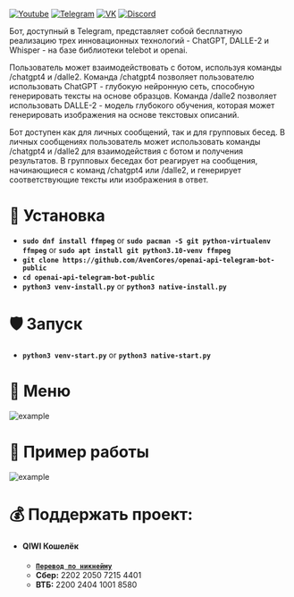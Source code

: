 [![Youtube](https://user-images.githubusercontent.com/64781822/185656066-cdb875f1-ade6-4499-ae50-79a4f61fdc3e.png)](https://www.youtube.com/@hzfmain/) [![Telegram](https://user-images.githubusercontent.com/64781822/185657127-657c530b-3849-4931-ab91-63d6f0508330.png)](https://t.me/hzfnews) [![VK](https://user-images.githubusercontent.com/64781822/185657778-21a240e2-da1f-4b72-b37e-447c9adebfcb.png)](https://vk.com/hzforum1) [![Discord](https://user-images.githubusercontent.com/64781822/185659753-b997c6db-c91a-42c0-8876-6826d46568ba.png)](https://discord.com/invite/7bneGfUS5h)

Бот, доступный в Telegram, представляет собой бесплатную реализацию трех инновационных технологий - ChatGPT, DALLE-2 и Whisper - на базе библиотеки telebot и openai.

Пользователь может взаимодействовать с ботом, используя команды /chatgpt4 и /dalle2. Команда /chatgpt4 позволяет пользователю использовать ChatGPT - глубокую нейронную сеть, способную генерировать тексты на основе образцов. Команда /dalle2 позволяет использовать DALLE-2 - модель глубокого обучения, которая может генерировать изображения на основе текстовых описаний.

Бот доступен как для личных сообщений, так и для групповых бесед. В личных сообщениях пользователь может использовать команды /chatgpt4 и /dalle2 для взаимодействия с ботом и получения результатов. В групповых беседах бот реагирует на сообщения, начинающиеся с команд /chatgpt4 или /dalle2, и генерирует соответствующие тексты или изображения в ответ.

# 🧬 Установка
+ **`sudo dnf install ffmpeg`** or **`sudo pacman -S git python-virtualenv ffmpeg`** or **`sudo apt install git python3.10-venv ffmpeg`**
+ **`git clone https://github.com/AvenCores/openai-api-telegram-bot-public`**
+ **`cd openai-api-telegram-bot-public`**
+ **`python3 venv-install.py`** or **`python3 native-install.py`**

# 🛡️ Запуск
+ **`python3 venv-start.py`** or **`python3 native-start.py`**

# 👾 Меню
![example](https://i.imgur.com/RdAdClt.png)

# 🖤 Пример работы
![example](https://i.imgur.com/vORaTRT.png)

# 💰 Поддержать проект:

+ #### **QIWI Кошелёк**
  + [**`Перевод по никнейму`**](https://qiwi.com/n/AVENCORESDONATE)
  + **Сбер:** 2202 2050 7215 4401
  + **ВТБ:** 2200 2404 1001 8580
